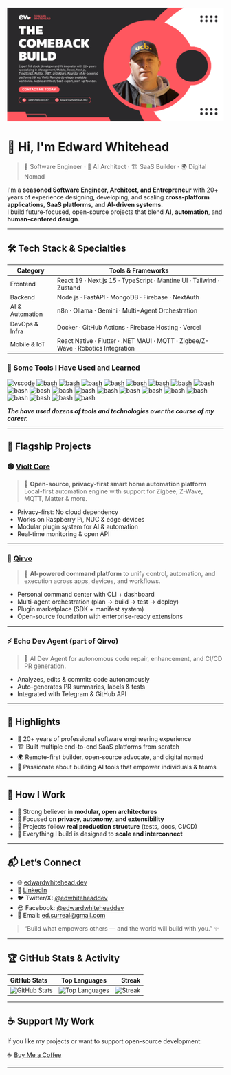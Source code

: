 ![Edward Whitehead Dev Works](https://github.com/edwardwhiteheaddev/edwardwhitehead.github.io/blob/main/public/assets/images/og-image.png?raw=true "Edward Whitehead Dev Works")

# 👋 Hi, I'm Edward Whitehead

> 🚀 Software Engineer · 🧠 AI Architect · 🏗️ SaaS Builder · 🌍 Digital Nomad

I'm a **seasoned Software Engineer, Architect, and Entrepreneur** with 20+ years of experience designing, developing, and scaling **cross-platform applications**, **SaaS platforms**, and **AI-driven systems**.  
I build future-focused, open-source projects that blend **AI**, **automation**, and **human-centered design**.

---

## 🛠️ Tech Stack & Specialties

| Category            | Tools & Frameworks                                                                                     |
|----------------------|----------------------------------------------------------------------------------------------------------|
| Frontend             | React 19 · Next.js 15 · TypeScript · Mantine UI · Tailwind · Zustand                                     |
| Backend              | Node.js · FastAPI · MongoDB · Firebase · NextAuth                                                        |
| AI & Automation      | n8n · Ollama · Gemini · Multi-Agent Orchestration                                        |
| DevOps & Infra       | Docker · GitHub Actions · Firebase Hosting · Vercel                                        |
| Mobile & IoT         | React Native · Flutter · .NET MAUI · MQTT · Zigbee/Z-Wave · Robotics Integration                        |

### 🚀 Some Tools I Have Used and Learned
<p align="left">
<img src="https://cdn.jsdelivr.net/gh/devicons/devicon/icons/vscode/vscode-original.svg" alt="vscode" width="25" height="25"/> 
<img src="https://cdn.jsdelivr.net/gh/devicons/devicon/icons/nextjs/nextjs-original.svg" alt="bash" width="25" height="25"/> 
<img src="https://cdn.jsdelivr.net/gh/devicons/devicon/icons/android/android-original.svg" alt="bash" width="25" height="25"/> 
<img src="https://cdn.jsdelivr.net/gh/devicons/devicon/icons/androidstudio/androidstudio-original.svg" alt="bash" width="25" height="25"/> 
<img src="https://cdn.jsdelivr.net/gh/devicons/devicon/icons/azure/azure-original.svg" alt="bash" width="25" height="25"/> 
<img src="https://cdn.jsdelivr.net/gh/devicons/devicon/icons/azuredevops/azuredevops-original.svg" alt="bash" width="25" height="25"/> 
<img src="https://cdn.jsdelivr.net/gh/devicons/devicon/icons/canva/canva-original.svg" alt="bash" width="25" height="25"/> 
<img src="https://cdn.jsdelivr.net/gh/devicons/devicon/icons/css3/css3-original.svg" alt="bash" width="25" height="25"/> 
<img src="https://cdn.jsdelivr.net/gh/devicons/devicon/icons/dart/dart-original.svg" alt="bash" width="25" height="25"/> 
<img src="https://cdn.jsdelivr.net/gh/devicons/devicon/icons/fastapi/fastapi-original.svg" alt="bash" width="25" height="25"/> 
<img src="https://cdn.jsdelivr.net/gh/devicons/devicon/icons/figma/figma-original.svg" alt="bash" width="25" height="25"/> 
<img src="https://cdn.jsdelivr.net/gh/devicons/devicon/icons/firebase/firebase-original.svg" alt="bash" width="25" height="25"/> 
<img src="https://cdn.jsdelivr.net/gh/devicons/devicon/icons/flutter/flutter-original.svg" alt="bash" width="25" height="25"/> 
<img src="https://cdn.jsdelivr.net/gh/devicons/devicon/icons/html5/html5-original.svg" alt="bash" width="25" height="25"/> 
<img src="https://cdn.jsdelivr.net/gh/devicons/devicon/icons/javascript/javascript-original.svg" alt="bash" width="25" height="25"/> 
<img src="https://cdn.jsdelivr.net/gh/devicons/devicon/icons/kotlin/kotlin-original.svg" alt="bash" width="25" height="25"/> 
<img src="https://cdn.jsdelivr.net/gh/devicons/devicon/icons/mongodb/mongodb-original.svg" alt="bash" width="25" height="25"/>
<img src="https://cdn.jsdelivr.net/gh/devicons/devicon/icons/nodejs/nodejs-original.svg" alt="bash" width="25" height="25"/> 
<img src="https://cdn.jsdelivr.net/gh/devicons/devicon/icons/npm/npm-original.svg" alt="bash" width="25" height="25"/> 
<img src="https://cdn.jsdelivr.net/gh/devicons/devicon/icons/python/python-original.svg" alt="bash" width="25" height="25"/> 
<img src="https://cdn.jsdelivr.net/gh/devicons/devicon/icons/react/react-original.svg" alt="bash" width="25" height="25"/> 
<img src="https://cdn.jsdelivr.net/gh/devicons/devicon/icons/typescript/typescript-original.svg" alt="bash" width="25" height="25"/> 
</p>

***The have used dozens of tools and technologies over the course of my career.***

---

## 🧠 Flagship Projects

### 🟢 [Violt Core](https://github.com/violt-app/violt-core)
> 🏡 **Open-source, privacy-first smart home automation platform**  
Local-first automation engine with support for Zigbee, Z-Wave, MQTT, Matter & more.

- Privacy-first: No cloud dependency  
- Works on Raspberry Pi, NUC & edge devices  
- Modular plugin system for AI & automation  
- Real-time monitoring & open API

---

### 🧰 [Qirvo](https://github.com/qirvo)
> 🧭 **AI-powered command platform** to unify control, automation, and execution across apps, devices, and workflows.

- Personal command center with CLI + dashboard  
- Multi-agent orchestration (plan → build → test → deploy)  
- Plugin marketplace (SDK + manifest system)  
- Open-source foundation with enterprise-ready extensions

---

### ⚡ Echo Dev Agent (part of Qirvo)
> 🤖 AI Dev Agent for autonomous code repair, enhancement, and CI/CD PR generation.

- Analyzes, edits & commits code autonomously  
- Auto-generates PR summaries, labels & tests  
- Integrated with Telegram & GitHub API

---

## 🌟 Highlights

- 🧠 20+ years of professional software engineering experience  
- 🏗️ Built multiple end-to-end SaaS platforms from scratch  
- 🌍 Remote-first builder, open-source advocate, and digital nomad  
- 🤝 Passionate about building AI tools that empower individuals & teams

---

## 🧩 How I Work

- 🔸 Strong believer in **modular, open architectures**  
- 🔸 Focused on **privacy, autonomy, and extensibility**  
- 🔸 Projects follow **real production structure** (tests, docs, CI/CD)  
- 🔸 Everything I build is designed to **scale and interconnect**

---

## 📬 Let’s Connect

- 🌐 [edwardwhitehead.dev](https://edwardwhitehead.dev)
- 💼 [LinkedIn](https://www.linkedin.com/in/edwardwhiteheaddev)
- 🐦 Twitter/X: [@edwhiteheaddev](https://twitter.com/edwhiteheaddev)
- 😎 Facebook: [@edwardwhiteheaddev](https://facebook.com/edwardwhiteheaddev)
- 💌 Email: ed.surreal@gmail.com

> “Build what empowers others — and the world will build with you.” ✨

---

## 🏆 GitHub Stats & Activity

| GitHub Stats      | Top Languages | Streak     |
| :---        |    :----:   |          ---: |
| ![GitHub Stats](https://github-readme-stats.vercel.app/api?username=edwardwhiteheaddev&show_icons=true&theme=tokyonight)      | ![Top Languages](https://github-readme-stats.vercel.app/api/top-langs/?username=edwardwhiteheaddev&layout=compact&theme=tokyonight)       | ![Streak](https://github-readme-streak-stats.herokuapp.com/?user=edwardwhiteheaddev&theme=tokyonight)   |

---

## ☕ Support My Work

If you like my projects or want to support open-source development:

☕ [Buy Me a Coffee](https://www.buymeacoffee.com/edwardwhiteheaddev)

---

